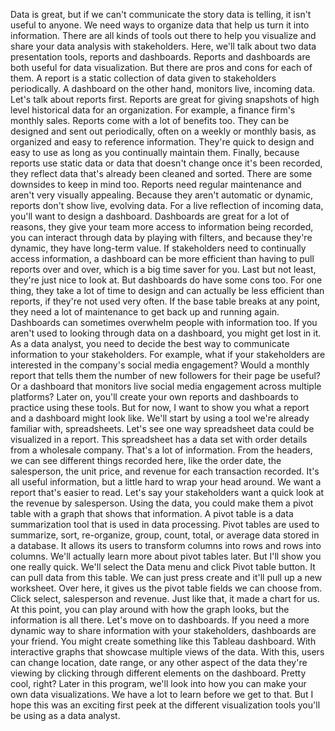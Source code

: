 
Data is great, but if we can't communicate the story data is telling, it isn't useful to anyone. We need ways to organize data that help us turn it into information. There are all kinds of tools out there to help you visualize and share your data analysis with stakeholders. Here, we'll talk about two data presentation tools, reports and dashboards. Reports and dashboards are both useful for data visualization. But there are pros and cons for each of them. A report is a static collection of data given to stakeholders periodically. A dashboard on the other hand, monitors live, incoming data. Let's talk about reports first. Reports are great for giving snapshots of high level historical data for an organization. For example, a finance firm's monthly sales. Reports come with a lot of benefits too. They can be designed and sent out periodically, often on a weekly or monthly basis, as organized and easy to reference information. They're quick to design and easy to use as long as you continually maintain them. Finally, because reports use static data or data that doesn't change once it's been recorded, they reflect data that's already been cleaned and sorted. There are some downsides to keep in mind too. Reports need regular maintenance and aren't very visually appealing. Because they aren't automatic or dynamic, reports don't show live, evolving data. For a live reflection of incoming data, you'll want to design a dashboard. Dashboards are great for a lot of reasons, they give your team more access to information being recorded, you can interact through data by playing with filters, and because they're dynamic, they have long-term value. If stakeholders need to continually access information, a dashboard can be more efficient than having to pull reports over and over, which is a big time saver for you. Last but not least, they're just nice to look at. But dashboards do have some cons too. For one thing, they take a lot of time to design and can actually be less efficient than reports, if they're not used very often. If the base table breaks at any point, they need a lot of maintenance to get back up and running again. Dashboards can sometimes overwhelm people with information too. If you aren't used to looking through data on a dashboard, you might get lost in it. As a data analyst, you need to decide the best way to communicate information to your stakeholders. For example, what if your stakeholders are interested in the company's social media engagement? Would a monthly report that tells them the number of new followers for their page be useful? Or a dashboard that monitors live social media engagement across multiple platforms? Later on, you'll create your own reports and dashboards to practice using these tools. But for now, I want to show you what a report and a dashboard might look like. We'll start by using a tool we're already familiar with, spreadsheets. Let's see one way spreadsheet data could be visualized in a report. This spreadsheet has a data set with order details from a wholesale company. That's a lot of information. From the headers, we can see different things recorded here, like the order date, the salesperson, the unit price, and revenue for each transaction recorded. It's all useful information, but a little hard to wrap your head around. We want a report that's easier to read. Let's say your stakeholders want a quick look at the revenue by salesperson. Using the data, you could make them a pivot table with a graph that shows that information. A pivot table is a data summarization tool that is used in data processing. Pivot tables are used to summarize, sort, re-organize, group, count, total, or average data stored in a database. It allows its users to transform columns into rows and rows into columns. We'll actually learn more about pivot tables later. But I'll show you one really quick. We'll select the Data menu and click Pivot table button. It can pull data from this table. We can just press create and it'll pull up a new worksheet. Over here, it gives us the pivot table fields we can choose from. Click select, salesperson and revenue. Just like that, it made a chart for us. At this point, you can play around with how the graph looks, but the information is all there. Let's move on to dashboards. If you need a more dynamic way to share information with your stakeholders, dashboards are your friend. You might create something like this Tableau dashboard. With interactive graphs that showcase multiple views of the data. With this, users can change location, date range, or any other aspect of the data they're viewing by clicking through different elements on the dashboard. Pretty cool, right? Later in this program, we'll look into how you can make your own data visualizations. We have a lot to learn before we get to that. But I hope this was an exciting first peek at the different visualization tools you'll be using as a data analyst.